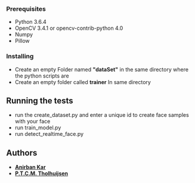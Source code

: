 
### Prerequisites
* Python 3.6.4
* OpenCV 3.4.1 or opencv-contrib-python 4.0
* Numpy
* Pillow

### Installing

* Create an empty Folder named **"dataSet"** in the same directory where the python scripts are 
* Create an empty folder called **trainer** In same directory 

## Running the tests

* run the create_dataset.py and enter a unique id to create face samples with your face
* run train_model.py
* run detect_realtime_face.py

## Authors

* **[Anirban Kar](http://thecodacus.com/author/admin/)**
* **[P.T.C.M. Tholhuijsen](https://github.com/mandjevant/)**